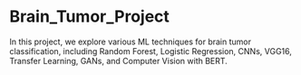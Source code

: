 # Brain_Tumor_Project
In this project, we explore various ML techniques for brain tumor classification, including Random Forest, Logistic Regression, CNNs, VGG16, Transfer Learning, GANs, and Computer Vision with BERT. 
